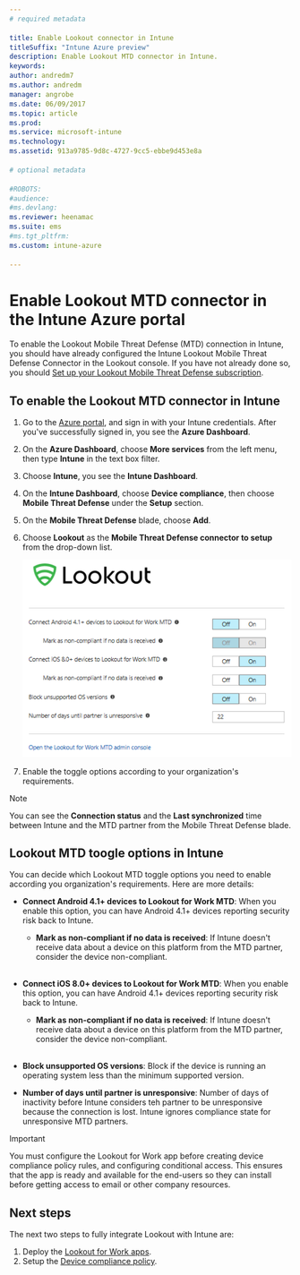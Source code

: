 ```yaml
---
# required metadata

title: Enable Lookout connector in Intune
titleSuffix: "Intune Azure preview"
description: Enable Lookout MTD connector in Intune.
keywords:
author: andredm7
ms.author: andredm
manager: angrobe
ms.date: 06/09/2017
ms.topic: article
ms.prod:
ms.service: microsoft-intune
ms.technology:
ms.assetid: 913a9785-9d8c-4727-9cc5-ebbe9d453e8a

# optional metadata

#ROBOTS:
#audience:
#ms.devlang:
ms.reviewer: heenamac
ms.suite: ems
#ms.tgt_pltfrm:
ms.custom: intune-azure

---
```


# Enable Lookout MTD connector in the Intune Azure portal

To enable the Lookout Mobile Threat Defense (MTD) connection in Intune, you should have already configured the Intune Lookout Mobile Threat Defense Connector in the Lookout console.  If you have not already done so, you should [Set up your Lookout Mobile Threat Defense subscription](lookout-mtd-subscription-setup.md).

## To enable the Lookout MTD connector in Intune 

1. Go to the [Azure portal](https://portal.azure.com), and sign in with your Intune credentials. After you've successfully signed in, you see the **Azure Dashboard**.

2. On the **Azure Dashboard**, choose **More services** from the left menu, then type **Intune** in the text box filter.

3. Choose **Intune**, you see the **Intune Dashboard**.

4. On the **Intune Dashboard**, choose **Device compliance**, then choose **Mobile Threat Defense** under the **Setup** section.

5. On the **Mobile Threat Defense** blade, choose **Add**.

6. Choose **Lookout** as the **Mobile Threat Defense connector to setup** from the drop-down list.

	![Lookout MTD setup in Intune Azure portal](./media/Intune-azure-lookout-1.png)

7. Enable the toggle options according to your organization's requirements.

> [!NOTE]
> You can see the **Connection status** and the **Last synchronized** time between Intune and the MTD partner from the Mobile Threat Defense blade.

## Lookout MTD toogle options in Intune

You can decide which Lookout MTD toggle options you need to enable according you organization's requirements. Here are more details:

- **Connect Android 4.1+ devices to Lookout for Work MTD**: When you enable this option, you can have Android 4.1+ devices reporting security risk back to Intune.
	- **Mark as non-compliant if no data is received**: If Intune doesn't receive data about a device on this platform from the MTD partner, consider the device non-compliant.
<br></br>
- **Connect iOS 8.0+ devices to Lookout for Work MTD**: When you enable this option, you can have Android 4.1+ devices reporting security risk back to Intune.
	- **Mark as non-compliant if no data is received**: If Intune doesn't receive data about a device on this platform from the MTD partner, consider the device non-compliant.
<br></br>
- **Block unsupported OS versions**: Block if the device is running an operating system less than the minimum supported version.

- **Number of days until partner is unresponsive**: Number of days of inactivity before Intune considers teh partner to be unresponsive because the connection is lost. Intune ignores compliance state for unresponsive MTD partners.

> [!IMPORTANT]
> You must configure the Lookout for Work app before creating device compliance policy rules, and configuring conditional access. This ensures that the app is ready and available for the end-users so they can install before getting access to email or other company resources.

## Next steps

The next two steps to fully integrate Lookout with Intune are:

1. Deploy the [Lookout for Work apps](lookout-for-work-app-configure-deploy.md).
2. Setup the [Device compliance policy](lookout-device-compliance-policy-create.md).
